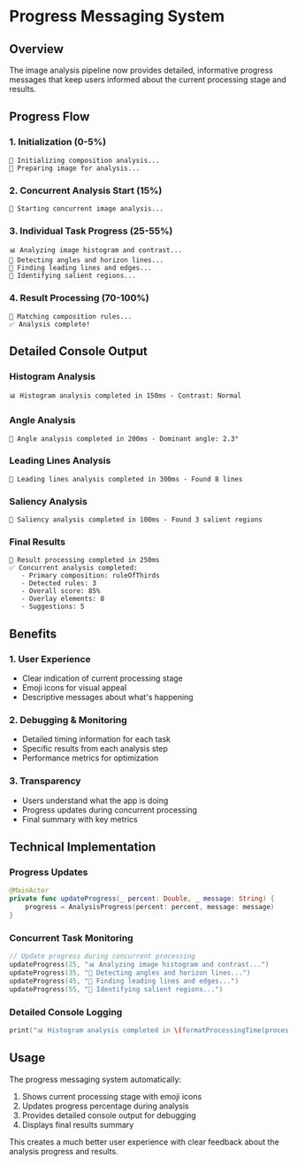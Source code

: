 # Progress Messaging System

## Overview

The image analysis pipeline now provides detailed, informative progress messages that keep users informed about the current processing stage and results.

## Progress Flow

### 1. Initialization (0-5%)
```
📱 Initializing composition analysis...
📱 Preparing image for analysis...
```

### 2. Concurrent Analysis Start (15%)
```
🔄 Starting concurrent image analysis...
```

### 3. Individual Task Progress (25-55%)
```
📊 Analyzing image histogram and contrast...
📐 Detecting angles and horizon lines...
📍 Finding leading lines and edges...
🎯 Identifying salient regions...
```

### 4. Result Processing (70-100%)
```
🎨 Matching composition rules...
✅ Analysis complete!
```

## Detailed Console Output

### Histogram Analysis
```
📊 Histogram analysis completed in 150ms - Contrast: Normal
```

### Angle Analysis
```
📐 Angle analysis completed in 200ms - Dominant angle: 2.3°
```

### Leading Lines Analysis
```
📍 Leading lines analysis completed in 300ms - Found 8 lines
```

### Saliency Analysis
```
🎯 Saliency analysis completed in 100ms - Found 3 salient regions
```

### Final Results
```
🎯 Result processing completed in 250ms
✅ Concurrent analysis completed:
   - Primary composition: ruleOfThirds
   - Detected rules: 3
   - Overall score: 85%
   - Overlay elements: 8
   - Suggestions: 5
```

## Benefits

### 1. **User Experience**
- Clear indication of current processing stage
- Emoji icons for visual appeal
- Descriptive messages about what's happening

### 2. **Debugging & Monitoring**
- Detailed timing information for each task
- Specific results from each analysis step
- Performance metrics for optimization

### 3. **Transparency**
- Users understand what the app is doing
- Progress updates during concurrent processing
- Final summary with key metrics

## Technical Implementation

### Progress Updates
```swift
@MainActor
private func updateProgress(_ percent: Double, _ message: String) {
    progress = AnalysisProgress(percent: percent, message: message)
}
```

### Concurrent Task Monitoring
```swift
// Update progress during concurrent processing
updateProgress(25, "📊 Analyzing image histogram and contrast...")
updateProgress(35, "📐 Detecting angles and horizon lines...")
updateProgress(45, "📍 Finding leading lines and edges...")
updateProgress(55, "🎯 Identifying salient regions...")
```

### Detailed Console Logging
```swift
print("📊 Histogram analysis completed in \(formatProcessingTime(processingTime)) - Contrast: \(result.distribution.description)")
```

## Usage

The progress messaging system automatically:
1. Shows current processing stage with emoji icons
2. Updates progress percentage during analysis
3. Provides detailed console output for debugging
4. Displays final results summary

This creates a much better user experience with clear feedback about the analysis progress and results. 